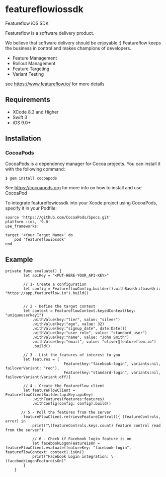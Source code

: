 # featureflowiossdk
Featureflow iOS SDK

Featureflow is a software delivery product.

We believe that software delivery should be enjoyable :)
Featureflow keeps the business in control and makes champions of developers.

- Feature Management
- Rollout Management
- Feature Targeting
- Variant Testing

see https://www.featureflow.io/ for more details

## Requirements
- XCode 8.3 and Higher
- Swift 3
- iOS 9.0+

## Installation
### CocoaPods
CocoaPods is a dependency manager for Cocoa projects. You can install it with the following command:
```
$ gem install cocoapods
```
See https://cocoapods.org for more info on how to install and use CocoaPod

To integrate featureflowiossdk into your Xcode project using CocoaPods, specify it in your Podfile:
```
source 'https://github.com/CocoaPods/Specs.git'
platform :ios, '9.0'
use_frameworks!

target '<Your Target Name>' do
    pod 'featureflowiossdk'
end
```

## Example
```
private func evaluate() {
        let apiKey = "<PUT-HERE-YOUR_API-KEY>"
        
        // 1- Create a configuration
        let config = FeatureflowConfig.builder().withBaseUri(baseUri: "https://app.featureflow.io").build()
        
        
        // 2 - Define the target context
        let context = FeatureflowContext.keyedContext(key: "uniqueuserkey1")
            .withValue(key:"tier", value: "silver")
            .withValue(key:"age", value: 32)
            .withValue(key:"signup_date", date:Date())
            .withValue(key:"user_role", value: "standard_user")
            .withValue(key:"name", value: "John Smith")
            .withValue(key:"email", value: "oliver@featureflow.io")
            .build()
        
        // 3 - List the features of interest to you
        let features = [  
                          Feature(key:"facebook-login", variants:nil, failoverVariant: "red"),
                          Feature(key:"standard-login", variants:nil, failoverVariant:Variant.off)]
        
        // 4 - Create the Featureflow client
        let featureFlowClient =  FeatureflowClientBuilder(apiKey:apiKey)
            .withFeatures(features:features)
            .withConfig(config: config).build()
        
       // 5 - Poll the features from the server
        featureFlowClient.retrieveFeatureControl(){ (featureControls, error) in
            print("\(featureControls.keys.count) feature control read from the server")
    
            // 6 - Check if Facebook login feature is on
            let facebookLogonFeatureisOn = featureFlowClient.evaluate(featureKey: "facebook-login", featureflowContext: context).isOn()
            print("Facebook Login integration: \(facebookLogonFeatureisOn)"
        }
    }

